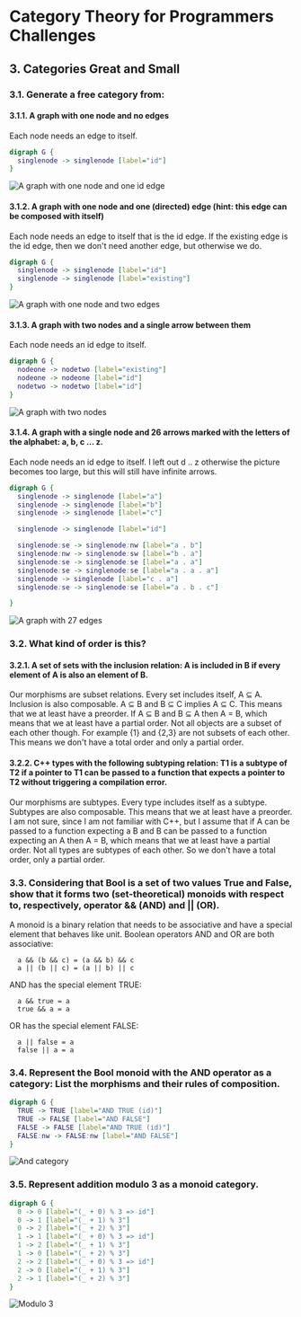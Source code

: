 # Category Theory for Programmers Challenges

## 3. Categories Great and Small

### 3.1. Generate a free category from:

#### 3.1.1. A graph with one node and no edges

Each node needs an edge to itself.

```dot
digraph G {
  singlenode -> singlenode [label="id"]
}
```

![A graph with one node and one id edge](https://rawgit.com/awalterschulze/category-theory-for-programmers-challenges/master/103-1-1.png "A graph with one node and one id edge")

#### 3.1.2. A graph with one node and one (directed) edge (hint: this edge can be composed with itself)

Each node needs an edge to itself that is the id edge.
If the existing edge is the id edge, then we don't need another edge, but otherwise we do.

```dot
digraph G {
  singlenode -> singlenode [label="id"]
  singlenode -> singlenode [label="existing"]
}
```

![A graph with one node and two edges](https://rawgit.com/awalterschulze/category-theory-for-programmers-challenges/master/103-1-2.png "A graph with one node and two edges")

#### 3.1.3. A graph with two nodes and a single arrow between them

Each node needs an id edge to itself.

```dot
digraph G {
  nodeone -> nodetwo [label="existing"]
  nodeone -> nodeone [label="id"]
  nodetwo -> nodetwo [label="id"]
}
```

![A graph with two nodes](https://rawgit.com/awalterschulze/category-theory-for-programmers-challenges/master/103-1-3.png "A graph with two nodes")

#### 3.1.4. A graph with a single node and 26 arrows marked with the letters of the alphabet: a, b, c ... z.

Each node needs an id edge to itself.
I left out d .. z otherwise the picture becomes too large, but this will still have infinite arrows.

```dot
digraph G {
  singlenode -> singlenode [label="a"]
  singlenode -> singlenode [label="b"]
  singlenode -> singlenode [label="c"]

  singlenode -> singlenode [label="id"]

  singlenode:se -> singlenode:nw [label="a . b"]
  singlenode:nw -> singlenode:sw [label="b . a"]
  singlenode:se -> singlenode:se [label="a . a"]
  singlenode:se -> singlenode:se [label="a . a . a"]
  singlenode -> singlenode [label="c . a"]
  singlenode:se -> singlenode:se [label="a . b . c"]

}
```

![A graph with 27 edges](https://rawgit.com/awalterschulze/category-theory-for-programmers-challenges/master/103-1-4.png "A graph with 27 edges")

### 3.2. What kind of order is this?

#### 3.2.1. A set of sets with the inclusion relation: A is included in B if every element of A is also an element of B.

Our morphisms are subset relations. Every set includes itself, A ⊆ A. Inclusion is also composable.
A ⊆ B and B ⊆ C implies A ⊆ C.  This means that we at least have a preorder.
If A ⊆ B and B ⊆ A then A = B, which means that we at least have a partial order.
Not all objects are a subset of each other though. For example {1} and {2,3} are not subsets of each other.
This means we don't have a total order and only a partial order.

#### 3.2.2. C++ types with the following subtyping relation: T1 is a subtype of T2 if a pointer to T1 can be passed to a function that expects a pointer to T2 without triggering a compilation error.

Our morphisms are subtypes. Every type includes itself as a subtype. Subtypes are also composable.
This means that we at least have a preorder.
I am not sure, since I am not familiar with C++, but I assume that if A can be passed to a function expecting a B and B can be passed to a function expecting an A then A = B, which means that we at least have a partial order.
Not all types are subtypes of each other.  So we don't have a total order, only a partial order.

### 3.3. Considering that Bool is a set of two values True and False, show that it forms two (set-theoretical) monoids with respect to, respectively, operator && (AND) and || (OR).

A monoid is a binary relation that needs to be associative and have a special element that behaves like unit.
Boolean operators AND and OR are both associative:

```
  a && (b && c) = (a && b) && c
  a || (b || c) = (a || b) || c
```

AND has the special element TRUE:

```
  a && true = a
  true && a = a
```

OR has the special element FALSE:

```
  a || false = a
  false || a = a
```

### 3.4. Represent the Bool monoid with the AND operator as a category: List the morphisms and their rules of composition.

```dot
digraph G {
  TRUE -> TRUE [label="AND TRUE (id)"]
  TRUE -> FALSE [label="AND FALSE"]
  FALSE -> FALSE [label="AND TRUE (id)"]
  FALSE:nw -> FALSE:nw [label="AND FALSE"]
}
```

![And category](https://rawgit.com/awalterschulze/category-theory-for-programmers-challenges/master/103-4.png "And category")

### 3.5. Represent addition modulo 3 as a monoid category.

```dot
digraph G {
  0 -> 0 [label="(_ + 0) % 3 => id"]
  0 -> 1 [label="(_ + 1) % 3"]
  0 -> 2 [label="(_ + 2) % 3"]
  1 -> 1 [label="(_ + 0) % 3 => id"]
  1 -> 2 [label="(_ + 1) % 3"]
  1 -> 0 [label="(_ + 2) % 3"]
  2 -> 2 [label="(_ + 0) % 3 => id"]
  2 -> 0 [label="(_ + 1) % 3"]
  2 -> 1 [label="(_ + 2) % 3"]
}
```

![Modulo 3](https://rawgit.com/awalterschulze/category-theory-for-programmers-challenges/master/103-5.png "Modulo 3")